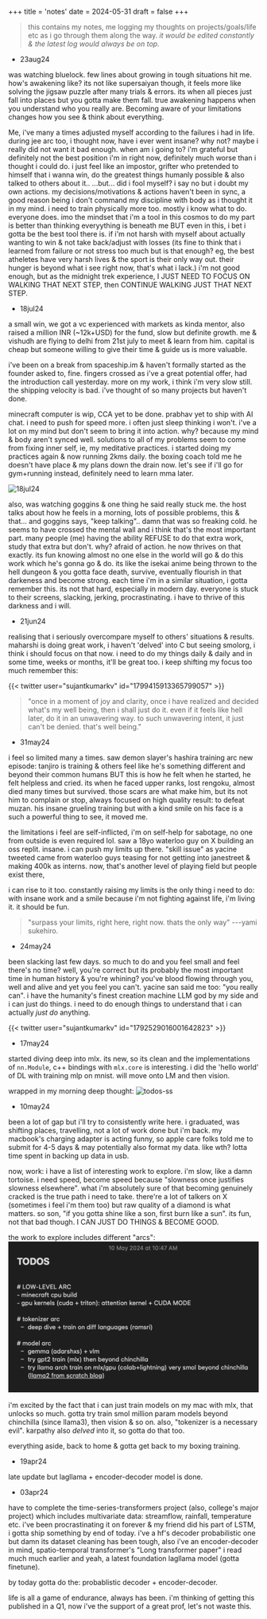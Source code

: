 +++
title = 'notes'
date = 2024-05-31
draft = false
+++

> this contains my notes, me logging my thoughts on projects/goals/life etc as i go through them along the way. *it would be edited constantly & the latest log would always be on top.*

- 23aug24

was watching bluelock. few lines about growing in tough situations hit me. how's awakening like? its not like supersaiyan though, it feels more like solving the jigsaw puzzle after many trials & errors. its when all pieces just fall into places but you gotta make them fall. true awakening happens when you understand who you really are. Becoming aware of your limitations changes how you see & think about everything.

Me, i've many a times adjusted myself according to the failures i had in life. during jee arc too, i thought now, have i ever went insane? why not? maybe i really did not want it bad enough. when am i going to? i'm grateful but definitely not the best position i'm in right now, definitely much worse than i thought i could do. i just feel like an impostor, grifter who pretended to himself that i wanna win, do the greatest things humanly possible & also talked to others about it..
...but...
did i fool myself? i say no but i doubt my own actions. my decisions/motivations & actions haven't been in sync, a good reason being i don't command my discipline with body as i thought it in my mind. i need to train physically more too. mostly i know what to do. everyone does. imo the mindset that i'm a tool in this cosmos to do my part is better than thinking everyything is beneath me BUT even in this, i bet i gotta be the best tool there is. if i'm not harsh with myself about actually wanting to win & not take back/adjust with losses (its fine to think that i learned from failure or not stress too much but is that enough? eg, the best atheletes have very harsh lives & the sport is their only way out. their hunger is beyond what i see right now, that's what i lack.) i'm not good enough, but as the midnight trek experience, I JUST NEED TO FOCUS ON WALKING THAT NEXT STEP, then CONTINUE WALKING JUST THAT NEXT STEP.

- 18jul24

a small win, we got a vc experienced with markets as kinda mentor, also raised a million INR (~12k+USD) for the fund, slow but definite growth. me & vishudh are flying to delhi from 21st july to meet & learn from him. capital is cheap but someone willing to give their time & guide us is more valuable.

i've been on a break from spaceship.im & haven't formally started as the founder asked to, fine. fingers crossed as i've a great potential offer, had the introduction call yesterday. more on my work, i think i'm very slow still. the shipping velocity is bad. i've thought of so many projects but haven't done. 

minecraft computer is wip, CCA yet to be done. prabhav yet to ship with AI chat. i need to push for speed more. i often just sleep thinking i won't. i've a lot on my mind but don't seem to bring it into action. why? because my mind & body aren't synced well. solutions to all of my problems seem to come from fixing inner self, ie, my meditative practices. i started doing my practices again & now running 2kms daily. the boxing coach told me he doesn't have place & my plans down the drain now. let's see if i'll go for gym+running instead, definitely need to learn mma later.

![18jul24](/assets/notes/18jul24.webp)

also, was watching goggins & one thing he said really stuck me. the host talks about how he feels in a morning, lots of possible problems, this & that... and goggins says, "keep talking".. damn that was so freaking cold. he seems to have crossed the mental wall and i think that's the most important part. many people (me) having the ability REFUSE to do that extra work, study that extra but don't. why? afraid of action. he now thrives on that exactly. its fun knowing almost no one else in the world will go & do this work which he's gonna go & do. its like the isekai anime being thrown to the hell dungeon & you gotta face death, survive, eventually flourish in that darkeness and become strong. each time i'm in a similar situation, i gotta remember this. its not that hard, especially in modern day. everyone is stuck to their screens, slacking, jerking, procrastinating. i have to thrive of this darkness and i will.

- 21jun24

realising that i seriously overcompare myself to others' situations & results. maharshi is doing great work, i haven't 'delved' into C but seeing smolorg, i think i should focus on that now. i need to do my things daily & daily and in some time, weeks or months, it'll be great too. i keep shifting my focus too much remember this:

{{< twitter user="sujantkumarkv" id="1799415913365799057" >}}

> "once in a moment of joy and clarity, once i have realized and decided what's my well being, then i shall just do it. even if it feels like hell later, do it in an unwavering way. to such unwavering intent, it just can't be denied. that's well being."

- 31may24

i feel so limited many a times. saw demon slayer's hashira training arc new episode: tanjiro is training & others feel like he's something different and beyond their common humans BUT this is how he felt when he started, he felt helpless and cried. its when he faced upper ranks, lost rengoku, almost died many times but survived. those scars are what make him, but its not him to complain or stop, always focused on high quality result: to defeat muzan. his insane grueling training but with a kind smile on his face is a such a powerful thing to see, it moved me.

the limitations i feel are self-inflicted, i'm on self-help for sabotage, no one from outside is even required lol. saw a 18yo waterloo guy on X building an oss replit. insane. i can push my limits up there. "skill issue" as yacine tweeted came from waterloo guys teasing for not getting into janestreet & making 400k as interns. now, that's another level of playing field but people exist there, 

i can rise to it too. constantly raising my limits is the only thing i need to do: with insane work and a smile because i'm not fighting against life, i'm living it. it should be fun.

> "surpass your limits, right here, right now. thats the only way" ---yami sukehiro.



- 24may24

been slacking last few days. so much to do and you feel small and feel there's no time? well, you're correct but its probably the most important time in human history & you're whining? you've blood flowing through you, well and alive and yet you feel you can't. yacine san said me too: "you really can". i have the humanity's finest creation machine LLM god by my side and i can just do things. i need to do enough things to understand that i can actually *just do* anything.

{{< twitter user="sujantkumarkv" id="1792529016001642823" >}}

- 17may24

started diving deep into mlx. its new, so its clean and the implementations of `nn.Module`, c++ bindings with `mlx.core` is interesting. i did the 'hello world' of DL with training mlp on mnist. will move onto LM and then vision.

wrapped in my morning deep thought: 
![todos-ss](/assets/notes/17may24.webp)


- 10may24

been a lot of gap but i'll try to consistently write here. i graduated, was shifting places, travelling, not a lot of work done but i'm back. my macbook's charging adapter is acting funny, so apple care folks told me to submit for 4-5 days & may potentially also format my data. like wth? lotta time spent in backing up data in usb.

now, work:
i have a list of interesting work to explore. i'm slow, like a damn tortoise. i need speed, become speed because "slowness once justifies slowness elsewhere". what i'm absolutely sure of that becoming genuinely cracked is the true path i need to take. there're a lot of talkers on X (sometimes i feel i'm them too) but raw quality of a diamond is what matters. so son, "if you gotta shine like a son, first burn like a sun". its fun, not that bad though. I CAN JUST DO THINGS & BECOME GOOD.

the work to explore includes different "arcs":
![todos-ss](/assets/notes/10may24.1.webp)

i'm excited by the fact that i can just train models on my mac with mlx, that unlocks so much. gotta try train smol million param models beyond chinchilla (since llama3), then vision & so on. also, "tokenizer is a necessary evil". karpathy also *delved* into it, so gotta do that too.

everything aside, back to home & gotta get back to my boxing training.

- 19apr24

late update but lagllama + encoder-decoder model is done.

- 03apr24

have to complete the time-series-transformers project (also, college's major project) which includes multivariate data: streamflow, rainfall, temperature etc. i've been procrastinating it on forever & my friend did his part of LSTM, i gotta ship something by end of today. i've a hf's decoder probabilistic one but damn its dataset cleaning has been tough, also i've an encoder-decoder in mind, spatio-temporal transformer's "Long transformer paper" i read much much earlier and yeah, a latest foundation lagllama model (gotta finetune).

by today gotta do the: probablistic decoder + encoder-decoder.

life is all a game of endurance, always has been. i'm thinking of getting this published in a Q1, now i've the support of a great prof, let's not waste this.